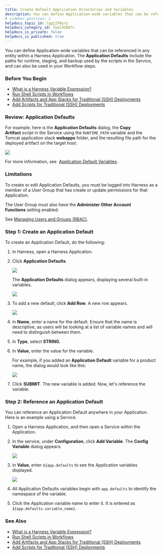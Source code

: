 ```yaml
---
title: Create Default Application Directories and Variables
description: You can define Application-wide variables that can be referenced in any entity within a Harness Application. The Application Defaults include the paths for runtime, staging, and backup used by the sc…
# sidebar_position: 2
helpdocs_topic_id: lgg12f0yry
helpdocs_category_id: fwal42867c
helpdocs_is_private: false
helpdocs_is_published: true
---
```


You can define Application-wide variables that can be referenced in any entity within a Harness Application. The **Application Defaults** include the paths for runtime, staging, and backup used by the scripts in the Service, and can also be used in your Workflow steps.

### Before You Begin

* [What is a Harness Variable Expression?](../../../firstgen-platform/techref-category/variables/variables.md)
* [Run Shell Scripts in Workflows](../workflows/capture-shell-script-step-output.md)
* [Add Artifacts and App Stacks for Traditional (SSH) Deployments](../../traditional-deployments/add-artifacts-for-ssh-deployments.md)
* [Add Scripts for Traditional (SSH) Deployments](../../traditional-deployments/add-deployment-specs-for-traditional-ssh-deployments.md)

### Review: Application Defaults

For example, here is the **Application Defaults** dialog, the **Copy Artifact** script in the Service using the `RUNTIME_PATH` variable and the Tomcat application stack **webapps** folder, and the resulting file path for the deployed artifact on the target host:

![](./static/set-default-application-directories-as-variables-00.png)

For more information, see  [Application Default Variables](../../../firstgen-platform/techref-category/variables/variables.md#application-default-variables).

### Limitations

To create or edit Application Defaults, you must be logged into Harness as a member of a User Group that has create or update permissions for that Application.

The User Group must also have the **Administer Other Account Functions** setting enabled.

See [Managing Users and Groups (RBAC)](../../../firstgen-platform/security/access-management-howtos/users-and-permissions.md).

### Step 1: Create an Application Default

To create an Application Default, do the following:

1. In Harness, open a Harness Application.
2. Click **Application Defaults**.

   ![](./static/set-default-application-directories-as-variables-01.png)
   
   The **Application Defaults** dialog appears, displaying several built-in variables.
   
   ![](./static/set-default-application-directories-as-variables-02.png)
3. To add a new default, click **Add Row**. A new row appears.
  
   ![](./static/set-default-application-directories-as-variables-03.png)
   
4. In **Name**, enter a name for the default. Ensure that the name is descriptive, as users will be looking at a list of variable names and will need to distinguish between them.
5. In **Type**, select **STRING**.
6. In **Value**, enter the value for the variable.  
  
   For example, if you added an **Application Default** variable for a product name, the dialog would look like this:

   ![](./static/set-default-application-directories-as-variables-04.png)
   
7. Click **SUBMIT**. The new variable is added. Now, let's reference the variable.

### Step 2: Reference an Application Default

You can reference an Application Default anywhere in your Application. Here is an example using a Service.

1. Open a Harness Application, and then open a Service within the Application.
2. In the service, under **Configuration**, click **Add Variable**. The **Config Variable** dialog appears.

   ![](./static/set-default-application-directories-as-variables-05.png)
   
3. In **Value**, enter `${app.defaults` to see the Application variables displayed.
  
   ![](./static/set-default-application-directories-as-variables-06.png)
   
4. All Application Defaults variables begin with `app.defaults` to identify the namespace of the variable.
5. Click the Application variable name to enter it. It is entered as `${app.defaults.variable_name}`.

### See Also

* [What is a Harness Variable Expression?](../../../firstgen-platform/techref-category/variables/variables.md)
* [Run Shell Scripts in Workflows](../workflows/capture-shell-script-step-output.md)
* [Add Artifacts and App Stacks for Traditional (SSH) Deployments](../../traditional-deployments/add-artifacts-for-ssh-deployments.md)
* [Add Scripts for Traditional (SSH) Deployments](../../traditional-deployments/add-deployment-specs-for-traditional-ssh-deployments.md)

